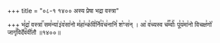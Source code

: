 +++
title = "०८-१ १४०० अस्य प्रेषा भद्रा वस्त्रा"

+++
भ꣣द्रा꣡ वस्त्रा꣢꣯ सम꣣न्या꣢३꣱व꣡सा꣢नो म꣣हा꣢न्क꣣वि꣢र्नि꣣व꣡च꣢नानि꣣ श꣡ꣳस꣢न् । आ꣡ व꣢च्यस्व च꣣꣬म्वोः꣢꣯ पू꣣य꣡मा꣢नो विचक्ष꣣णो꣡ जागृ꣢꣯विर्दे꣣व꣡वी꣢तौ ॥१४००॥